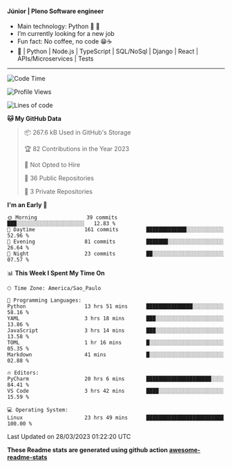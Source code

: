 #### Júnior | Pleno Software engineer 

- Main technology: Python 🐍 💖
- I’m currently looking for a new job
- Fun fact: No coffee, no code 😁☕
- 📖 | Python | Node.js | TypeScript | SQL/NoSql | Django | React | APIs/Microservices | Tests 
---
<!--START_SECTION:waka-->
![Code Time](http://img.shields.io/badge/Code%20Time-647%20hrs%2054%20mins-blue)

![Profile Views](http://img.shields.io/badge/Profile%20Views-6-blue)

![Lines of code](https://img.shields.io/badge/From%20Hello%20World%20I%27ve%20Written-10.6%20million%20lines%20of%20code-blue)

**🐱 My GitHub Data** 

> 📦 267.6 kB Used in GitHub's Storage 
 > 
> 🏆 82 Contributions in the Year 2023
 > 
> 🚫 Not Opted to Hire
 > 
> 📜 36 Public Repositories 
 > 
> 🔑 3 Private Repositories 
 > 
**I'm an Early 🐤** 

```text
🌞 Morning                39 commits          ███░░░░░░░░░░░░░░░░░░░░░░   12.83 % 
🌆 Daytime                161 commits         █████████████░░░░░░░░░░░░   52.96 % 
🌃 Evening                81 commits          ███████░░░░░░░░░░░░░░░░░░   26.64 % 
🌙 Night                  23 commits          ██░░░░░░░░░░░░░░░░░░░░░░░   07.57 % 
```


📊 **This Week I Spent My Time On** 

```text
🕑︎ Time Zone: America/Sao_Paulo

💬 Programming Languages: 
Python                   13 hrs 51 mins      ███████████████░░░░░░░░░░   58.16 % 
YAML                     3 hrs 18 mins       ███░░░░░░░░░░░░░░░░░░░░░░   13.86 % 
JavaScript               3 hrs 14 mins       ███░░░░░░░░░░░░░░░░░░░░░░   13.58 % 
TOML                     1 hr 16 mins        █░░░░░░░░░░░░░░░░░░░░░░░░   05.35 % 
Markdown                 41 mins             █░░░░░░░░░░░░░░░░░░░░░░░░   02.88 % 

🔥 Editors: 
PyCharm                  20 hrs 6 mins       █████████████████████░░░░   84.41 % 
VS Code                  3 hrs 42 mins       ████░░░░░░░░░░░░░░░░░░░░░   15.59 % 

💻 Operating System: 
Linux                    23 hrs 49 mins      █████████████████████████   100.00 % 
```


 Last Updated on 28/03/2023 01:22:20 UTC
<!--END_SECTION:waka-->

**These Readme stats are generated using github action [awesome-readme-stats](https://github.com/anmol098/waka-readme-stats)**
